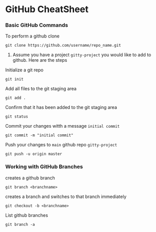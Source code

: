# GitHub CheatSheet

### Basic GitHub Commands

To perform a github clone

```
git clone https://github.com/username/repo_name.git
```

1. Assume you have a project `gitty-project` you would like to add to github. Here are the steps

Initialize a git repo

```
git init
```

Add all files to the git staging area

```
git add .
```

Confirm that it has been added to the git staging area

```
git status
```

Commit your changes witth a message `initial commit`

```
git commit -m "initial commit"
```

Push your changes to `main` github repo `gitty-project`

```
git push -u origin master
```

### Working with GitHub Branches

creates a github branch

```
git branch <branchname>
```

creates a branch and switches to that branch immediately

```
git checkout -b <branchname>
```

List github branches

```
git branch -a
```
